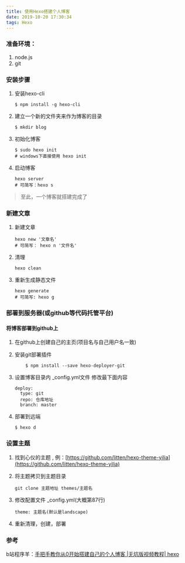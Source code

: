 ```yaml
---
title: 使用Hexo搭建个人博客
date: 2019-10-20 17:30:34
tags: Hexo
---
```

### 准备环境：

1. node.js
2. git

### 安装步骤

1. 安装hexo-cli
	```
    $ npm install -g hexo-cli
    ```

2. 建立一个新的文件夹来作为博客的目录
    ```
    $ mkdir blog
    ```

3. 初始化博客
    ```
    $ sudo hexo init
    # windows下直接使用 hexo init
    ```

3. 启动博客
    ```
    hexo server
    # 可简写：hexo s
    ```

> 至此，一个博客就搭建完成了

### 新建文章

1. 新建文章
    ```
    hexo new '文章名'
    # 可简写： hexo n '文件名'
    ```

2. 清理
    ```
    hexo clean
    ```

3. 重新生成静态文件
    ```
    hexo generate
    # 可简写: hexo g
    ```

### 部署到服务器(或github等代码托管平台)

#### 将博客部署到github上

1. 在github上创建自己的主页(项目名与自己用户名一致)

2. 安装git部署插件
    ```
        $ npm install --save hexo-deployer-git
    ```

3. 设置博客目录内 _config.yml文件
    修改最下面内容
    ```
    deploy: 
      type: git
      repo: 仓库地址
      branch: master
    ```

4. 部署到远端
    ```
    $ hexo d
    ```

### 设置主题

1. 找到心仪的主题 , 例：[https://github.com/litten/hexo-theme-yilia](https://github.com/litten/hexo-theme-yilia)

2. 将主题拷贝到主题目录
    ```
    git clone 主题地址 themes/主题名
    ```

3. 修改配置文件 _config.yml(大概第87行) 
    ```
    theme: 主题名(默认是landscape)
    ```
4. 重新清理，创建，部署

### 参考
b站程序羊：[手把手教你从0开始搭建自己的个人博客 |无坑版视频教程| hexo](https://www.bilibili.com/video/av44544186)